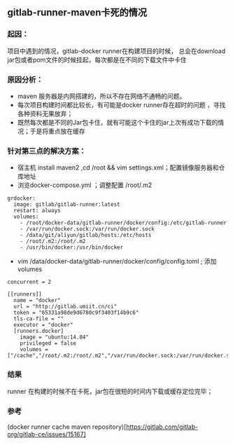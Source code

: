 ## gitlab-runner-maven卡死的情况

### 起因：
项目中遇到的情况，gitlab-docker runner在构建项目的时候，
总会在download jar包或者pom文件的时候挂起，每次都是在不同的下载文件中卡住

### 原因分析：
- maven 服务器是内网搭建的，所以不存在网络不通畅的问题。
- 每次项目构建时间都比较长，有可能是docker runner存在超时的问题 ，寻找各种资料无果放弃；
- 既然每次都是不同的Jar包卡住，就有可能这个卡住的jar上次有成功下载的情况；于是将重点放在缓存

### 针对第三点的解决方案：

- 宿主机 install maven2 ,cd /root && vim  settings.xml；配置镜像服务器和仓库地址
- 浏览docker-compose.yml ；调整配置 /root/.m2
```
grdocker:
  image: gitlab/gitlab-runner:latest
  restart: always
  volumes:
    - /root/docker-data/gitlab-runner/docker/config:/etc/gitlab-runner
    - /var/run/docker.sock:/var/run/docker.sock
    - /data/git/aliyun/gitlab/hosts:/etc/hosts
    - /root/.m2:/root/.m2
    - /usr/bin/docker:/usr/bin/docker
```
- vim /data/docker-data/gitlab-runner/docker/config/config.toml ; 添加volumes
```
concurrent = 2

[[runners]]
  name = "docker"
  url = "http://gitlab.umiit.cn/ci"
  token = "65331a98de9d6780c9f3403f14b9c6"
  tls-ca-file = ""
  executor = "docker"
  [runners.docker]
    image = "ubuntu:14.04"
    privileged = false
    volumes = ["/cache","/root/.m2:/root/.m2","/var/run/docker.sock:/var/run/docker.sock"]
```

### 结果
runner 在构建的时候不在卡死，jar包在很短的时间内下载或缓存定位完毕；

### 参考
(docker runner cache maven repository)[https://gitlab.com/gitlab-org/gitlab-ce/issues/15167]